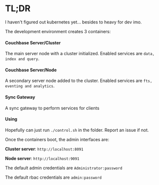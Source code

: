
# TL;DR

I haven't figured out kubernetes yet... besides to heavy for dev imo.

The development environment creates 3 containers:

#### Couchbase Server/Cluster

The main server node with a cluster initialized.  Enabled services are `data, index and query`.

#### Couchbase Server/Node

A secondary server node added to the cluster.  Enabled services are `fts, eventing and analytics`.

#### Sync Gateway

A sync gateway to perform services for clients


#### Using

Hopefully can just run `./control.sh` in the folder.  Report an issue if not.

Once the containers boot, the admin interfaces are:

**Cluster server**: `http://localhost:8091` 

**Node server**: `http://localhost:9091`

The default admin credentials are `Administrator:password`

The default rbac credentials are `admin:password`






